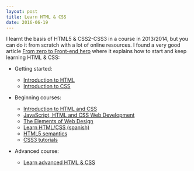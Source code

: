 ```yaml
---
layout: post
title: Learn HTML & CSS
date: 2016-06-19
---
```


I learnt the basis of HTML5 & CSS2-CSS3 in a course in 2013/2014, but you can do it from scratch with a lot of online resources. I found a very good article <a href="https://medium.freecodecamp.com/from-zero-to-front-end-hero-part-1-7d4f7f0bff02#.gehfwy62c" alt="From zero to Front-end hero">From zero to Front-end hero</a> where it explains how to start and keep learning HTML & CSS:

* Getting started:
    - <a href="https://developer.mozilla.org/en-US/docs/Web/Guide/HTML/Introduction" alt="Introduction to HTML">Introduction to HTML</a>
    - <a href="https://developer.mozilla.org/en-US/docs/Web/Guide/CSS/Getting_Started/What_is_CSS" alt="Introduction to CSS">Introduction to CSS</a>

* Beginning courses:
    - <a href="https://www.udacity.com/course/intro-to-html-and-css--ud304" alt="udacity course">Introduction to HTML and CSS</a>
    - <a href="https://www.edx.org/course/javascript-html-css-web-development-microsoft-dev211-1x" alt="edx course">JavaScript, HTML and CSS Web Development</a>
    - <a href="https://www.codeschool.com/courses/the-elements-of-web-design" alt="The Elements of Web Design">The Elements of Web Design</a>
    - <a href="http://www.ofnblog.com/diseno/tutorial-aprende-html-css-esencial-espanol-video-dopodcast" alt="learn HTML/CSS (spanish)">Learn HTML/CSS (spanish)</a>
    - <a href="http://www.hongkiat.com/blog/html-5-semantics/" alt="html5 semantics">HTML5 semantics</a>
    - <a href="http://www.tripwiremagazine.com/2012/06/css3-tutorials.html" alt="css3 tutorials">CSS3 tutorials</a>
    
* Advanced course:
    - <a href="http://learn.shayhowe.com/advanced-html-css/performance-organization/" alt="Learn advanced HTML & CSS">Learn advanced HTML & CSS</a>


